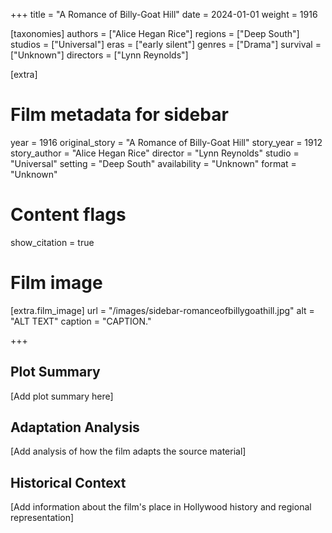 +++
title = "A Romance of Billy-Goat Hill"
date = 2024-01-01
weight = 1916

[taxonomies]
authors = ["Alice Hegan Rice"]
regions = ["Deep South"]
studios = ["Universal"]
eras = ["early silent"]
genres = ["Drama"]
survival = ["Unknown"]
directors = ["Lynn Reynolds"]

[extra]
# Film metadata for sidebar
year = 1916
original_story = "A Romance of Billy-Goat Hill"
story_year = 1912
story_author = "Alice Hegan Rice"
director = "Lynn Reynolds"
studio = "Universal"
setting = "Deep South"
availability = "Unknown"
format = "Unknown"

# Content flags
show_citation = true

# Film image
[extra.film_image]
url = "/images/sidebar-romanceofbillygoathill.jpg"
alt = "ALT TEXT"
caption = "CAPTION."

+++

## Plot Summary

[Add plot summary here]

## Adaptation Analysis

[Add analysis of how the film adapts the source material]

## Historical Context

[Add information about the film's place in Hollywood history and regional representation]


